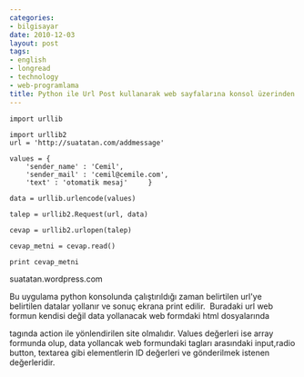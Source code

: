```yaml
---
categories:
- bilgisayar
date: 2010-12-03
layout: post
tags:
- english
- longread
- technology
- web-programlama
title: Python ile Url Post kullanarak web sayfalarına konsol üzerinden veri yollamak
---
```


```
import urllib

import urllib2
url = 'http://suatatan.com/addmessage'

values = {
    'sender_name' : 'Cemil',
    'sender_mail' : 'cemil@cemile.com',
    'text' : 'otomatik mesaj' 	  }

data = urllib.urlencode(values)

talep = urllib2.Request(url, data)

cevap = urllib2.urlopen(talep)

cevap_metni = cevap.read()

print cevap_metni
```

suatatan.wordpress.com

Bu uygulama python konsolunda çalıştırıldığı zaman belirtilen url'ye belirtilen datalar yollanır ve sonuç ekrana print edilir.  Buradaki url web formun kendisi değil data yollanacak web formdaki html dosyalarında <form> tagında action ile yönlendirilen site olmalıdır. Values değerleri ise array formunda olup, data yollancak web formundaki <form> tagları arasındaki input,radio button, textarea gibi elementlerin ID değerleri ve gönderilmek istenen değerleridir.
